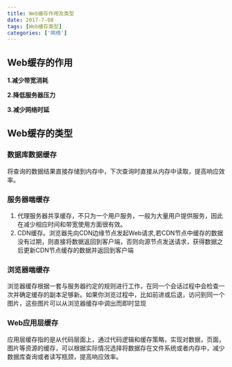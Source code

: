 ```yaml
---
title: Web缓存作用及类型
date: 2017-7-08
tags: [Web缓存类型]
categories: ['网络']
---
```

## Web缓存的作用
**1.减少带宽消耗**

**2.降低服务器压力**

**3.减少网络时延**

## Web缓存的类型

### 数据库数据缓存
将查询的数据结果直接存储到内存中，下次查询时直接从内存中读取，提高响应效率。

### 服务器端缓存
    
1. 代理服务器共享缓存，不只为一个用户服务，一般为大量用户提供服务，因此在减少相应时间和带宽使用方面很有效。
2. CDN缓存。浏览器先向CDN边缘节点发起Web请求,若CDN节点中缓存的数据没有过期，则直接将数据返回到客户端，否则向源节点发送请求，获得数据之后更新CDN节点缓存的数据并返回到客户端

### 浏览器端缓存

浏览器缓存根据一套与服务器约定的规则进行工作，在同一个会话过程中会检查一次并确定缓存的副本足够新。如果你浏览过程中，比如前进或后退，访问到同一个图片，这些图片可以从浏览器缓存中调出而即时显现

### Web应用层缓存
应用层缓存指的是从代码层面上，通过代码逻辑和缓存策略，实现对数据，页面，图片等资源的缓存，可以根据实际情况选择将数据存在文件系统或者内存中，减少数据库查询或者读写瓶颈，提高响应效率。